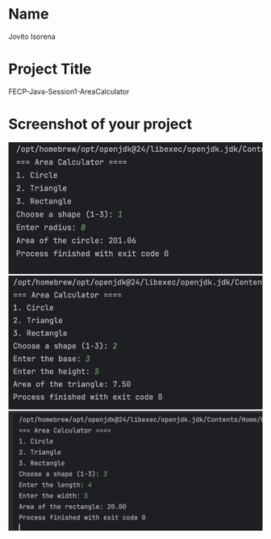 # Name
Jovito Isorena
# Project Title
FECP-Java-Session1-AreaCalculator
# Screenshot of your project
![image info](./lab4-1.png)
![image info](./lab4-2.png)
![image info](./lab4-3.png)